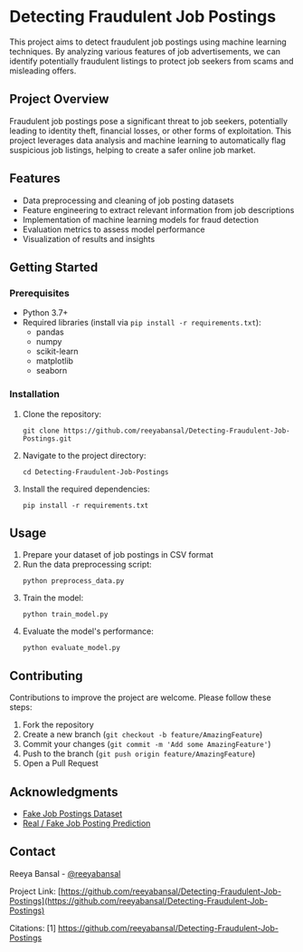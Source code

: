 # Detecting Fraudulent Job Postings

This project aims to detect fraudulent job postings using machine learning techniques. By analyzing various features of job advertisements, we can identify potentially fraudulent listings to protect job seekers from scams and misleading offers.

## Project Overview

Fraudulent job postings pose a significant threat to job seekers, potentially leading to identity theft, financial losses, or other forms of exploitation. This project leverages data analysis and machine learning to automatically flag suspicious job listings, helping to create a safer online job market.

## Features

- Data preprocessing and cleaning of job posting datasets
- Feature engineering to extract relevant information from job descriptions
- Implementation of machine learning models for fraud detection
- Evaluation metrics to assess model performance
- Visualization of results and insights

## Getting Started

### Prerequisites

- Python 3.7+
- Required libraries (install via `pip install -r requirements.txt`):
  - pandas
  - numpy
  - scikit-learn
  - matplotlib
  - seaborn

### Installation

1. Clone the repository:
   ```
   git clone https://github.com/reeyabansal/Detecting-Fraudulent-Job-Postings.git
   ```
2. Navigate to the project directory:
   ```
   cd Detecting-Fraudulent-Job-Postings
   ```
3. Install the required dependencies:
   ```
   pip install -r requirements.txt
   ```

## Usage

1. Prepare your dataset of job postings in CSV format
2. Run the data preprocessing script:
   ```
   python preprocess_data.py
   ```
3. Train the model:
   ```
   python train_model.py
   ```
4. Evaluate the model's performance:
   ```
   python evaluate_model.py
   ```

## Contributing

Contributions to improve the project are welcome. Please follow these steps:

1. Fork the repository
2. Create a new branch (`git checkout -b feature/AmazingFeature`)
3. Commit your changes (`git commit -m 'Add some AmazingFeature'`)
4. Push to the branch (`git push origin feature/AmazingFeature`)
5. Open a Pull Request

## Acknowledgments

- [Fake Job Postings Dataset]([https://www.kaggle.com/datasets/srisaisuhassanisetty/fake-job-postings])
- [Real / Fake Job Posting Prediction]([https://www.kaggle.com/datasets/shivamb/real-or-fake-fake-jobposting-prediction])

## Contact

Reeya Bansal - [@reeyabansal](https://github.com/reeyabansal)

Project Link: [https://github.com/reeyabansal/Detecting-Fraudulent-Job-Postings](https://github.com/reeyabansal/Detecting-Fraudulent-Job-Postings)

Citations:
[1] https://github.com/reeyabansal/Detecting-Fraudulent-Job-Postings
